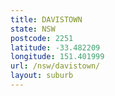 ```yaml
---
title: DAVISTOWN
state: NSW
postcode: 2251
latitude: -33.482209
longitude: 151.401999
url: /nsw/davistown/
layout: suburb
---
```

